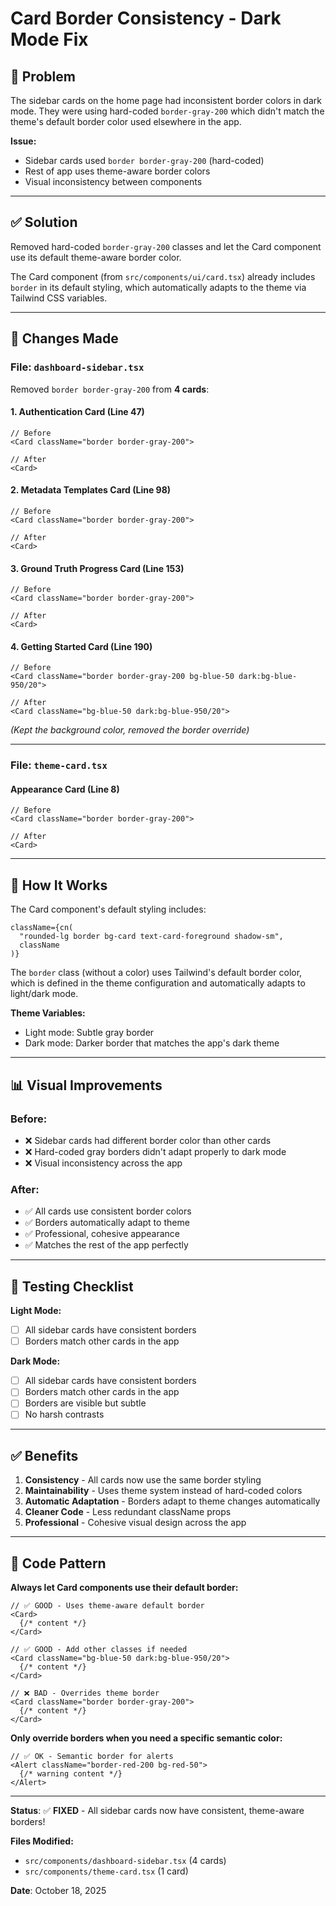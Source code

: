 # Card Border Consistency - Dark Mode Fix

## 🐛 Problem

The sidebar cards on the home page had inconsistent border colors in dark mode. They were using hard-coded `border-gray-200` which didn't match the theme's default border color used elsewhere in the app.

**Issue:**
- Sidebar cards used `border border-gray-200` (hard-coded)
- Rest of app uses theme-aware border colors
- Visual inconsistency between components

---

## ✅ Solution

Removed hard-coded `border-gray-200` classes and let the Card component use its default theme-aware border color.

The Card component (from `src/components/ui/card.tsx`) already includes `border` in its default styling, which automatically adapts to the theme via Tailwind CSS variables.

---

## 🔧 Changes Made

### File: `dashboard-sidebar.tsx`

Removed `border border-gray-200` from **4 cards**:

#### 1. Authentication Card (Line 47)
```tsx
// Before
<Card className="border border-gray-200">

// After
<Card>
```

#### 2. Metadata Templates Card (Line 98)
```tsx
// Before
<Card className="border border-gray-200">

// After
<Card>
```

#### 3. Ground Truth Progress Card (Line 153)
```tsx
// Before
<Card className="border border-gray-200">

// After
<Card>
```

#### 4. Getting Started Card (Line 190)
```tsx
// Before
<Card className="border border-gray-200 bg-blue-50 dark:bg-blue-950/20">

// After
<Card className="bg-blue-50 dark:bg-blue-950/20">
```
*(Kept the background color, removed the border override)*

---

### File: `theme-card.tsx`

#### Appearance Card (Line 8)
```tsx
// Before
<Card className="border border-gray-200">

// After
<Card>
```

---

## 🎨 How It Works

The Card component's default styling includes:
```tsx
className={cn(
  "rounded-lg border bg-card text-card-foreground shadow-sm",
  className
)}
```

The `border` class (without a color) uses Tailwind's default border color, which is defined in the theme configuration and automatically adapts to light/dark mode.

**Theme Variables:**
- Light mode: Subtle gray border
- Dark mode: Darker border that matches the app's dark theme

---

## 📊 Visual Improvements

### Before:
- ❌ Sidebar cards had different border color than other cards
- ❌ Hard-coded gray borders didn't adapt properly to dark mode
- ❌ Visual inconsistency across the app

### After:
- ✅ All cards use consistent border colors
- ✅ Borders automatically adapt to theme
- ✅ Professional, cohesive appearance
- ✅ Matches the rest of the app perfectly

---

## 🧪 Testing Checklist

**Light Mode:**
- [ ] All sidebar cards have consistent borders
- [ ] Borders match other cards in the app

**Dark Mode:**
- [ ] All sidebar cards have consistent borders
- [ ] Borders match other cards in the app
- [ ] Borders are visible but subtle
- [ ] No harsh contrasts

---

## ✅ Benefits

1. **Consistency** - All cards now use the same border styling
2. **Maintainability** - Uses theme system instead of hard-coded colors
3. **Automatic Adaptation** - Borders adapt to theme changes automatically
4. **Cleaner Code** - Less redundant className props
5. **Professional** - Cohesive visual design across the app

---

## 📝 Code Pattern

**Always let Card components use their default border:**

```tsx
// ✅ GOOD - Uses theme-aware default border
<Card>
  {/* content */}
</Card>

// ✅ GOOD - Add other classes if needed
<Card className="bg-blue-50 dark:bg-blue-950/20">
  {/* content */}
</Card>

// ❌ BAD - Overrides theme border
<Card className="border border-gray-200">
  {/* content */}
</Card>
```

**Only override borders when you need a specific semantic color:**
```tsx
// ✅ OK - Semantic border for alerts
<Alert className="border-red-200 bg-red-50">
  {/* warning content */}
</Alert>
```

---

**Status**: ✅ **FIXED** - All sidebar cards now have consistent, theme-aware borders!

**Files Modified:**
- `src/components/dashboard-sidebar.tsx` (4 cards)
- `src/components/theme-card.tsx` (1 card)

**Date**: October 18, 2025

